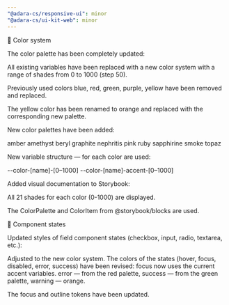 ```yaml
---
"@adara-cs/responsive-ui": minor
"@adara-cs/ui-kit-web": minor
---
```


🎨 Color system

The color palette has been completely updated:

All existing variables have been replaced with a new color system with a range of shades from 0 to 1000 (step 50).

Previously used colors blue, red, green, purple, yellow have been removed and replaced.

The yellow color has been renamed to orange and replaced with the corresponding new palette.

New color palettes have been added:

amber
amethyst
beryl
graphite
nephritis
pink
ruby
sapphirine
smoke
topaz

New variable structure — for each color are used:

--color-[name]-[0–1000]
--color-[name]-accent-[0–1000]

Added visual documentation to Storybook:

All 21 shades for each color (0-1000) are displayed.

The ColorPalette and ColorItem from @storybook/blocks are used.

🧪 Component states

Updated styles of field component states (checkbox, input, radio, textarea, etc.):

Adjusted to the new color system.
The colors of the states (hover, focus, disabled, error, success) have been revised:
focus now uses the current accent variables.
error — from the red palette, success — from the green palette, warning — orange.

The focus and outline tokens have been updated.
